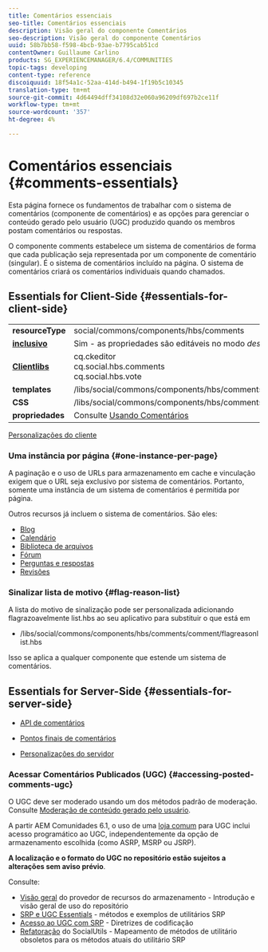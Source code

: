 ```yaml
---
title: Comentários essenciais
seo-title: Comentários essenciais
description: Visão geral do componente Comentários
seo-description: Visão geral do componente Comentários
uuid: 58b7bb58-f598-4bcb-93ae-b7795cab51cd
contentOwner: Guillaume Carlino
products: SG_EXPERIENCEMANAGER/6.4/COMMUNITIES
topic-tags: developing
content-type: reference
discoiquuid: 18f54a1c-52aa-414d-b494-1f19b5c10345
translation-type: tm+mt
source-git-commit: 4d64494dff34108d32e060a96209df697b2ce11f
workflow-type: tm+mt
source-wordcount: '357'
ht-degree: 4%

---
```



# Comentários essenciais {#comments-essentials}

Esta página fornece os fundamentos de trabalhar com o sistema de comentários (componente de comentários) e as opções para gerenciar o conteúdo gerado pelo usuário (UGC) produzido quando os membros postam comentários ou respostas.

O componente comments estabelece um sistema de comentários de forma que cada publicação seja representada por um componente de comentário (singular). É o sistema de comentários incluído na página. O sistema de comentários criará os comentários individuais quando chamados.

## Essentials for Client-Side {#essentials-for-client-side}

<table> 
 <tbody>
  <tr>
   <td> <strong>resourceType</strong></td> 
   <td> social/commons/components/hbs/comments</td> 
  </tr>
  <tr>
   <td> <a href="scf.md#add-or-include-a-communities-component"><strong>inclusivo</strong></a></td> 
   <td>Sim - as propriedades são editáveis no modo <i>design </i></td> 
  </tr>
  <tr>
   <td> <a href="client-customize.md#clientlibs-for-scf"><strong>Clientlibs</strong></a></td> 
   <td>cq.ckeditor<br /> cq.social.hbs.comments<br /> cq.social.hbs.vote</td> 
  </tr>
  <tr>
   <td> <strong>templates</strong></td> 
   <td> /libs/social/commons/components/hbs/comments/comments.hbs<br /> </td> 
  </tr>
  <tr>
   <td> <strong>CSS</strong></td> 
   <td> /libs/social/commons/components/hbs/comments/clientlibs/commentsystem.css</td> 
  </tr>
  <tr>
   <td><strong> propriedades</strong></td> 
   <td> Consulte <a href="comments.md">Usando Comentários</a></td> 
  </tr>
 </tbody>
</table>

[Personalizações do cliente](client-customize.md)

### Uma instância por página {#one-instance-per-page}

A paginação e o uso de URLs para armazenamento em cache e vinculação exigem que o URL seja exclusivo por sistema de comentários. Portanto, somente uma instância de um sistema de comentários é permitida por página.

Outros recursos já incluem o sistema de comentários. São eles:

* [Blog](blog-developer-basics.md)
* [Calendário](calendar-basics-for-developers.md)
* [Biblioteca de arquivos](essentials-file-library.md)
* [Fórum](essentials-forum.md)
* [Perguntas e respostas](qna-essentials.md)
* [Revisões](reviews-basics.md)

### Sinalizar lista de motivo {#flag-reason-list}

A lista do motivo de sinalização pode ser personalizada adicionando flagrazoavelmente list.hbs ao seu aplicativo para substituir o que está em

* /libs/social/commons/components/hbs/comments/comment/flagreasonlist.hbs

Isso se aplica a qualquer componente que estende um sistema de comentários.

## Essentials for Server-Side {#essentials-for-server-side}

* [API de comentários](https://helpx.adobe.com/experience-manager/6-4/sites/developing/using/reference-materials/javadoc/com/adobe/cq/social/commons/comments/api/package-summary.html)

* [Pontos finais de comentários](https://helpx.adobe.com/experience-manager/6-4/sites/developing/using/reference-materials/javadoc/com/adobe/cq/social/commons/comments/endpoints/package-summary.html)

* [Personalizações do servidor](server-customize.md)

### Acessar Comentários Publicados (UGC) {#accessing-posted-comments-ugc}

O UGC deve ser moderado usando um dos métodos padrão de moderação.\
Consulte [Moderação de conteúdo gerado pelo usuário](moderate-ugc.md).

A partir AEM Comunidades 6.1, o uso de uma [loja comum](working-with-srp.md) para UGC inclui acesso programático ao UGC, independentemente da opção de armazenamento escolhida (como ASRP, MSRP ou JSRP).

**A localização e o formato do UGC no repositório estão sujeitos a alterações sem aviso prévio**.

Consulte:

* [Visão geral](srp.md)  do provedor de recursos do armazenamento - Introdução e visão geral de uso do repositório
* [SRP e UGC Essentials](srp-and-ugc.md)  - métodos e exemplos de utilitários SRP
* [Acesso ao UGC com SRP](accessing-ugc-with-srp.md)  - Diretrizes de codificação
* [Refatoração](socialutils.md)  do SocialUtils - Mapeamento de métodos de utilitário obsoletos para os métodos atuais do utilitário SRP

